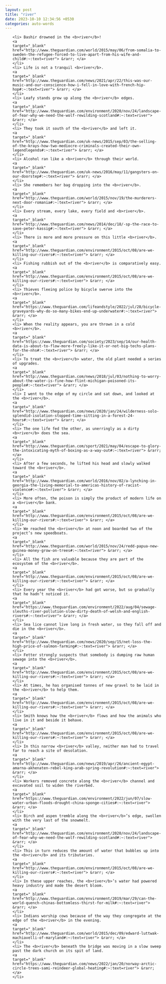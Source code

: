 ```yaml
---
layout: post
title: "river"
date: 2023-10-10 12:34:56 +0530
categories: auto-words
---
```

<ol>

    <li> Bashir drowned in the <b>river</b>!
    <a 
    target="_blank" 
    href="http://www.theguardian.com/world/2015/may/06/from-somalia-to-sweden-the-refugee-forced-to-live-apart-from-his-wife-and-child#:~:text=river"> &rarr; </a>
    </li>
    <li> Life is not a tranquil <b>river</b>.
    <a 
    target="_blank" 
    href="http://www.theguardian.com/news/2021/apr/22/this-was-our-music-and-our-conscience-how-i-fell-in-love-with-french-hip-hop#:~:text=river"> &rarr; </a>
    </li>
    <li> Leafy stands grew up along the <b>river</b> edges.
    <a 
    target="_blank" 
    href="http://www.theguardian.com/environment/2020/nov/24/landscape-of-fear-why-we-need-the-wolf-rewilding-scotland#:~:text=river"> &rarr; </a>
    </li>
    <li> They took it south of the <b>river</b> and left it.
    <a 
    target="_blank" 
    href="http://www.theguardian.com/uk-news/2015/sep/03/the-selling-of-the-krays-how-two-mediocre-criminals-created-their-own-legendlegends#:~:text=river"> &rarr; </a>
    </li>
    <li> Alcohol ran like a <b>river</b> through their world.
    <a 
    target="_blank" 
    href="http://www.theguardian.com/uk-news/2016/may/11/gangsters-on-our-doorstep#:~:text=river"> &rarr; </a>
    </li>
    <li> She remembers her bag dropping into the <b>river</b>.
    <a 
    target="_blank" 
    href="http://www.theguardian.com/world/2015/nov/19/the-murderers-next-door-romania#:~:text=river"> &rarr; </a>
    </li>
    <li> Every stream, every lake, every field and <b>river</b>.
    <a 
    target="_blank" 
    href="http://www.theguardian.com/news/2014/dec/18/-sp-the-race-to-save-peter-kassig#:~:text=river"> &rarr; </a>
    </li>
    <li> There is more and more pressure on this little <b>river</b>.
    <a 
    target="_blank" 
    href="http://www.theguardian.com/environment/2015/oct/08/are-we-killing-our-rivers#:~:text=river"> &rarr; </a>
    </li>
    <li> Fishing rubbish out of the <b>river</b> is comparatively easy.
    <a 
    target="_blank" 
    href="http://www.theguardian.com/environment/2015/oct/08/are-we-killing-our-rivers#:~:text=river"> &rarr; </a>
    </li>
    <li> Thieves fleeing police by bicycle swerve into the <b>river</b>.
    <a 
    target="_blank" 
    href="https://www.theguardian.com/lifeandstyle/2022/jul/28/bicycle-graveyards-why-do-so-many-bikes-end-up-underwater#:~:text=river"> &rarr; </a>
    </li>
    <li> When the reality appears, you are thrown in a cold <b>river</b>.
    <a 
    target="_blank" 
    href="https://www.theguardian.com/society/2023/sep/14/our-health-data-is-about-to-flow-more-freely-like-it-or-not-big-techs-plans-for-the-nhs#:~:text=river"> &rarr; </a>
    </li>
    <li> To treat the <b>river</b> water, the old plant needed a series of upgrades.
    <a 
    target="_blank" 
    href="http://www.theguardian.com/news/2018/jul/03/nothing-to-worry-about-the-water-is-fine-how-flint-michigan-poisoned-its-people#:~:text=river"> &rarr; </a>
    </li>
    <li> I went to the edge of my circle and sat down, and looked at the <b>river</b>.
    <a 
    target="_blank" 
    href="http://www.theguardian.com/news/2020/jan/24/wilderness-solo-splendid-isolation-stopped-time-sitting-in-a-forest-24-hours#:~:text=river"> &rarr; </a>
    </li>
    <li> The one life fed the other, as unerringly as a dirty <b>river</b> does the sea.
    <a 
    target="_blank" 
    href="http://www.theguardian.com/sport/2021/may/04/escape-to-glory-the-intoxicating-myth-of-boxing-as-a-way-out#:~:text=river"> &rarr; </a>
    </li>
    <li> After a few seconds, he lifted his head and slowly walked toward the <b>river</b>.
    <a 
    target="_blank" 
    href="http://www.theguardian.com/world/2016/nov/02/a-lynching-in-georgia-the-living-memorial-to-americas-history-of-racist-violence#:~:text=river"> &rarr; </a>
    </li>
    <li> More often, the poison is simply the product of modern life on a <b>river</b> bank.
    <a 
    target="_blank" 
    href="http://www.theguardian.com/environment/2015/oct/08/are-we-killing-our-rivers#:~:text=river"> &rarr; </a>
    </li>
    <li> We reached the <b>river</b> at noon and boarded two of the project’s new speedboats.
    <a 
    target="_blank" 
    href="http://www.theguardian.com/world/2015/nov/24/redd-papua-new-guinea-money-grow-on-trees#:~:text=river"> &rarr; </a>
    </li>
    <li> All the fish are valuable because they are part of the ecosystem of the <b>river</b>.
    <a 
    target="_blank" 
    href="http://www.theguardian.com/environment/2015/oct/08/are-we-killing-our-rivers#:~:text=river"> &rarr; </a>
    </li>
    <li> Every year the <b>river</b> had got worse, but so gradually that he hadn’t noticed it.
    <a 
    target="_blank" 
    href="https://www.theguardian.com/environment/2022/aug/04/sewage-sleuths-river-pollution-slow-dirty-death-of-welsh-and-english-rivers#:~:text=river"> &rarr; </a>
    </li>
    <li> Sea lice cannot live long in fresh water, so they fall off and die in the <b>river</b>.
    <a 
    target="_blank" 
    href="http://www.theguardian.com/news/2020/sep/15/net-loss-the-high-price-of-salmon-farming#:~:text=river"> &rarr; </a>
    </li>
    <li> Fetter strongly suspects that somebody is dumping raw human sewage into the <b>river</b>.
    <a 
    target="_blank" 
    href="http://www.theguardian.com/environment/2015/oct/08/are-we-killing-our-rivers#:~:text=river"> &rarr; </a>
    </li>
    <li> At times, he has organised tonnes of new gravel to be laid in the <b>river</b> to help them.
    <a 
    target="_blank" 
    href="http://www.theguardian.com/environment/2015/oct/08/are-we-killing-our-rivers#:~:text=river"> &rarr; </a>
    </li>
    <li> Smith knows how the <b>river</b> flows and how the animals who live in it and beside it behave.
    <a 
    target="_blank" 
    href="http://www.theguardian.com/environment/2015/oct/08/are-we-killing-our-rivers#:~:text=river"> &rarr; </a>
    </li>
    <li> In this narrow <b>river</b> valley, neither man had to travel far to reach a site of desolation.
    <a 
    target="_blank" 
    href="http://www.theguardian.com/news/2019/apr/26/ancient-egypt-amarna-akhenaten-rebel-king-arab-spring-revolution#:~:text=river"> &rarr; </a>
    </li>
    <li> Workers removed concrete along the <b>river</b> channel and excavated soil to widen the riverbed.
    <a 
    target="_blank" 
    href="https://www.theguardian.com/environment/2022/jun/07/slow-water-urban-floods-drought-china-sponge-cities#:~:text=river"> &rarr; </a>
    </li>
    <li> Birch and aspen tremble along the <b>river</b>’s edge, swollen with the very last of the snowmelt.
    <a 
    target="_blank" 
    href="http://www.theguardian.com/environment/2020/nov/24/landscape-of-fear-why-we-need-the-wolf-rewilding-scotland#:~:text=river"> &rarr; </a>
    </li>
    <li> This in turn reduces the amount of water that bubbles up into the <b>river</b> and its tributaries.
    <a 
    target="_blank" 
    href="http://www.theguardian.com/environment/2015/oct/08/are-we-killing-our-rivers#:~:text=river"> &rarr; </a>
    </li>
    <li> In these upper reaches, the <b>river</b>’s water had powered heavy industry and made the desert bloom.
    <a 
    target="_blank" 
    href="http://www.theguardian.com/environment/2019/mar/29/can-the-world-quench-chinas-bottomless-thirst-for-milk#:~:text=river"> &rarr; </a>
    </li>
    <li> Indians worship cows because of the way they congregate at the edge of the <b>river</b> in the evening.
    <a 
    target="_blank" 
    href="http://www.theguardian.com/world/2015/dec/09/edward-luttwak-machiavelli-of-maryland#:~:text=river"> &rarr; </a>
    </li>
    <li> The <b>river</b> beneath the bridge was moving in a slow sweep past the dark church on its spit of land.
    <a 
    target="_blank" 
    href="https://www.theguardian.com/news/2022/jan/20/norway-arctic-circle-trees-sami-reindeer-global-heating#:~:text=river"> &rarr; </a>
    </li>